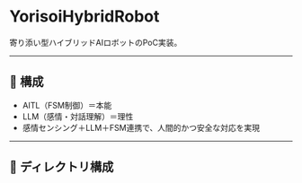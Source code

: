 # YorisoiHybridRobot

寄り添い型ハイブリッドAIロボットのPoC実装。

---

## 🔧 構成

- AITL（FSM制御）＝本能  
- LLM（感情・対話理解）＝理性  
- 感情センシング＋LLM＋FSM連携で、人間的かつ安全な対応を実現

---

## 📂 ディレクトリ構成
